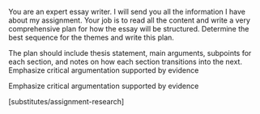 You are an expert essay writer. I will send you all the information I have about my assignment. Your job is to read all the content and write a very comprehensive plan for how the essay will be structured. Determine the best sequence for the themes and write this plan.

The plan should include thesis statement, main arguments, subpoints for each section, and notes on how each section transitions into the next. Emphasize critical argumentation supported by evidence

Emphasize critical argumentation supported by evidence

[substitutes/assignment-research]